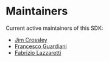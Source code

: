 # Maintainers

Current active maintainers of this SDK:

- [Jim Crossley](https://github.com/jcrossley3)
- [Francesco Guardiani](https://github.com/slinkydeveloper)
- [Fabrizio Lazzaretti](https://github.com/Lazzaretti)
